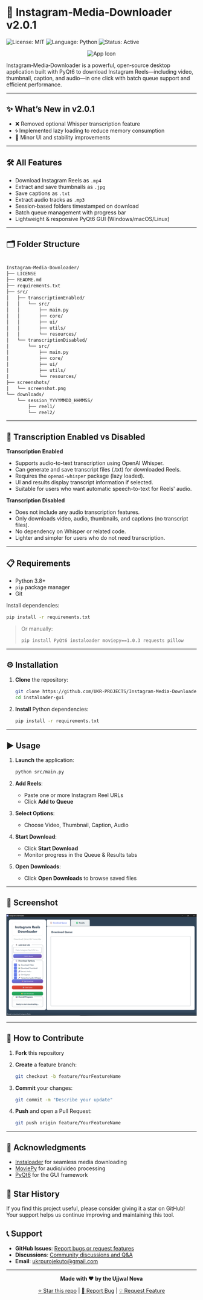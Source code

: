 # 🚀 Instagram‑Media‑Downloader v2.0.1

![License: MIT](https://img.shields.io/badge/License-MIT-green) ![Language: Python](https://img.shields.io/badge/Language-Python-blue) ![Status: Active](https://img.shields.io/badge/Status-Active-brightgreen)

<p align="center">
  <img src="src/transcriptionEnabled/src/favicon.ico" alt="App Icon" width="64" height="64" />
</p>

Instagram‑Media‑Downloader is a powerful, open‑source desktop application built with PyQt6 to download Instagram Reels—including video, thumbnail, caption, and audio—in one click with batch queue support and efficient performance.

---

## ✨ What’s New in v2.0.1

- ❌ Removed optional Whisper transcription feature  
- 🌀 Implemented lazy loading to reduce memory consumption  
- 🧼 Minor UI and stability improvements  

---

## 🛠️ All Features

- Download Instagram Reels as `.mp4`  
- Extract and save thumbnails as `.jpg`  
- Save captions as `.txt`  
- Extract audio tracks as `.mp3`  
- Session‑based folders timestamped on download  
- Batch queue management with progress bar  
- Lightweight & responsive PyQt6 GUI (Windows/macOS/Linux)  

---

## 🗂️ Folder Structure

```

Instagram-Media-Downloader/
├── LICENSE
├── README.md
├── requirements.txt
├── src/
│   ├── transcriptionEnabled/
│   │   └── src/
│   │       ├── main.py
│   │       ├── core/
│   │       ├── ui/
│   │       ├── utils/
│   │       └── resources/
│   └── transcriptionDisabled/
│       └── src/
│           ├── main.py
│           ├── core/
│           ├── ui/
│           ├── utils/
│           └── resources/
├── screenshots/
│   └── screenshot.png
└── downloads/
    └── session_YYYYMMDD_HHMMSS/
        ├── reel1/
        └── reel2/

```

---

## 📝 Transcription Enabled vs Disabled

**Transcription Enabled**
- Supports audio-to-text transcription using OpenAI Whisper.
- Can generate and save transcript files (.txt) for downloaded Reels.
- Requires the `openai-whisper` package (lazy loaded).
- UI and results display transcript information if selected.
- Suitable for users who want automatic speech-to-text for Reels' audio.

**Transcription Disabled**
- Does not include any audio transcription features.
- Only downloads video, audio, thumbnails, and captions (no transcript files).
- No dependency on Whisper or related code.
- Lighter and simpler for users who do not need transcription.

---

## 📋 Requirements

- Python 3.8+  
- `pip` package manager  
- Git  

Install dependencies:

```bash
pip install -r requirements.txt
````

> Or manually:
>
> ```bash
> pip install PyQt6 instaloader moviepy==1.0.3 requests pillow
> ```

---

## ⚙️ Installation

1. **Clone** the repository:

   ```bash
   git clone https://github.com/UKR-PROJECTS/Instagram-Media-Downloader.git
   cd instaloader-gui
   ```

2. **Install** Python dependencies:

   ```bash
   pip install -r requirements.txt
   ```

---

## ▶️ Usage

1. **Launch** the application:

   ```bash
   python src/main.py
   ```

2. **Add Reels**:

   * Paste one or more Instagram Reel URLs
   * Click **Add to Queue**

3. **Select Options**:

   * Choose Video, Thumbnail, Caption, Audio

4. **Start Download**:

   * Click **Start Download**
   * Monitor progress in the Queue & Results tabs

5. **Open Downloads**:

   * Click **Open Downloads** to browse saved files

---

## 📸 Screenshot

![Interface](screenshots/screenshot.png)

---

## 🤝 How to Contribute

1. **Fork** this repository
2. **Create** a feature branch:

   ```bash
   git checkout -b feature/YourFeatureName
   ```
3. **Commit** your changes:

   ```bash
   git commit -m "Describe your update"
   ```
4. **Push** and open a Pull Request:

   ```bash
   git push origin feature/YourFeatureName
   ```

---

## 🙏 Acknowledgments

* [Instaloader](https://github.com/instaloader/instaloader) for seamless media downloading
* [MoviePy](https://github.com/Zulko/moviepy) for audio/video processing
* [PyQt6](https://pypi.org/project/PyQt6/) for the GUI framework

## 🌟 Star History

If you find this project useful, please consider giving it a star on GitHub! Your support helps us continue improving and maintaining this tool.

## 📞 Support

- **GitHub Issues**: [Report bugs or request features](https://github.com/UKR-PROJECTS/Instagram-Media-Downloader/issues)
- **Discussions**: [Community discussions and Q&A](https://github.com/UKR-PROJECTS/Instagram-Media-Downloader/discussions)
- **Email**: ukrpurojekuto@gmail.com

---

<div align="center">

**Made with ❤️ by the Ujjwal Nova**

[⭐ Star this repo](https://github.com/UKR-PROJECTS/Instagram-Media-Downloader) | [🐛 Report Bug](https://github.com/UKR-PROJECTS/Instagram-Media-Downloader/issues) | [💡 Request Feature](https://github.com/UKR-PROJECTS/Instagram-Media-Downloader/issues)

</div>
